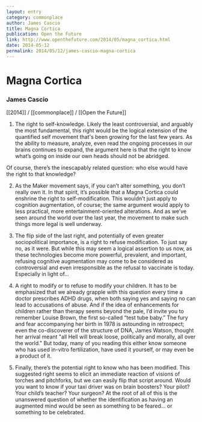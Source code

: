 ```yaml
---
layout: entry
category: commonplace
author: James Cascio
title: Magna Cortica
publication: Open the Future
link: http://www.openthefuture.com/2014/05/magna_cortica.html
date: 2014-05-12
permalink: 2014/05/12/james-cascio-magna-cortica
---
```


# Magna Cortica

### James Cascio

[[2014]] / [[commonplace]] / [[Open the Future]]

1. The right to self-knowledge. Likely the least controversial, and arguably the most fundamental, this right would be the logical extension of the quantified self movement that's been growing for the last few years. As the ability to measure, analyze, even read the ongoing processes in our brains continues to expand, the argument here is that the right to know what’s going on inside our own heads should not be abridged.

Of course, there’s the inescapably related question: who else would have the right to that knowledge?

2. As the Maker movement says, if you can’t alter something, you don’t really own it. In that spirit, it’s possible that a Magna Cortica could enshrine the right to self-modification. This wouldn’t just apply to cognition augmentation, of course; the same argument would apply to less practical, more entertainment-oriented alterations. And as we’ve seen around the world over the last year, the movement to make such things more legal is well underway.

3. The flip side of the last right, and potentially of even greater sociopolitical importance, is a right to refuse modification. To just say no, as it were. But while this may seem a logical assertion to us now, as these technologies become more powerful, prevalent, and important, refusing cognitive augmentation may come to be considered as controversial and even irresponsible as the refusal to vaccinate is today. Especially in light of…

4. A right to modify or to refuse to modify your children. It has to be emphasized that we already grapple with this question every time a doctor prescribes ADHD drugs, when both saying yes and saying no can lead to accusations of abuse. And if the idea of enhancements for children rather than therapy seems beyond the pale, I’d invite you to remember Louise Brown, the first so-called “test tube baby.” The fury and fear accompanying her birth in 1978 is astounding in retrospect; even the co-discoverer of the structure of DNA, James Watson, thought her arrival meant "all Hell will break loose, politically and morally, all over the world." But today, many of you reading this either know someone who has used in-vitro fertilization, have used it yourself, or may even be a product of it.

5. Finally, there’s the potential right to know who has been modified. This suggested right seems to elicit an immediate reaction of visions of torches and pitchforks, but we can easily flip that script around. Would you want to know if your taxi driver was on brain boosters? Your pilot? Your child’s teacher? Your surgeon? At the root of all of this is the unanswered question of whether the identification as having an augmented mind would be seen as something to be feared… or something to be celebrated.